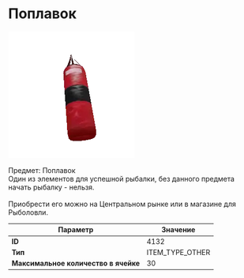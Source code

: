 # Поплавок

![Item Image](../img/4132.webp?raw=true)

Предмет: Поплавок<br>Один из элементов для успешной рыбалки, без данного предмета начать рыбалку - нельзя.<br><br>Приобрести его можно на Центральном рынке или в магазине для Рыболовли.


| Параметр | Значение |
|----------|----------|
| **ID** | 4132 |
| **Тип** | ITEM_TYPE_OTHER |
| **Максимальное количество в ячейке** | 30 |

